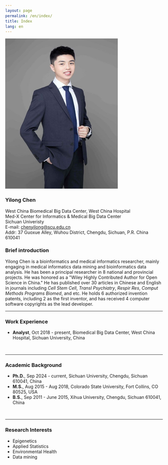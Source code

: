 ```yaml
---
layout: page
permalink: /en/index/
title: Index
lang: en
---
```


<img src="/images/chenyilong.jpg" class="floatpic" width="360" height="480">

### **Yilong Chen**

West China Biomedical Big Data Center, West China Hospital<br>
Med-X Center for Informatics & Medical Big Data Center<br>
Sichuan Univeristy<br>
E-mail: chenyilong@scu.edu.cn<br>
Addr: 37 Guoxue Alley, Wuhou District, Chengdu, Sichuan, P.R. China 610041<br>

### Brief introduction

Yilong Chen is a bioinformatics and medical informatics researcher, mainly engaging in medical informatics data mining and bioinformatics data analysis. He has been a principal researcher in 8 national and provincial projects. He was honored as a "Wiley Highly Contributed Author for Open Science in China." He has published over 30 articles in Chinese and English in journals including *Cell Stem Cell*, *Transl Psychiatry*, *Respir Res*, *Comput Methods Programs Biomed*, and etc. He holds 6 authorized invention patents, including 2 as the first inventor, and has received 4 computer software copyrights as the lead developer.<br>

---

### Work Experience

- **Analyst**, Oct 2018 - present, Biomedical Big Data Center, West China Hospital, Sichuan University, China
<br>

---

### Academic Background

- **Ph.D.**, Sep 2024 - current, Sichuan University, Chengdu, Sichuan 610041, China
- **M.S.**, Aug 2015 - Aug 2018, Colorado State University, Fort Collins, CO 80525, USA
- **B.S.**, Sep 2011 - June 2015, Xihua University, Chengdu, Sichuan 610041, China
<br>

---

### Research Interests

- Epigenetics
- Applied Statistics
- Environmental Health
- Data mining

<br>
